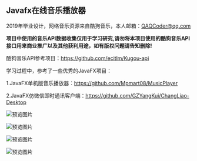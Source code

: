 ## Javafx在线音乐播放器

2019年毕业设计，网络音乐资源来自酷狗音乐，本人邮箱：QAQCoder@qq.com

**项目中使用的音乐API数据收集仅用于学习研究,请勿将本项目使用的酷狗音乐API接口用来商业推广以及其他获利用途，如有版权问题请告知删除!**

酷狗音乐API参考项目：https://github.com/ecitlm/Kugou-api

学习过程中，参考了一些优秀的JavaFX项目：

1.JavaFX单机版音乐播放器：https://github.com/Mpmart08/MusicPlayer

2.JavaFX仿微信即时通讯客户端：https://github.com/GZYangKui/ChangLiao-Desktop

![预览图片](https://github.com/QAQCoder/JavaFX-Online-MusicPlayer/blob/master/preview/2019-04-06_194326.jpg)

![预览图片](https://github.com/QAQCoder/JavaFX-Online-MusicPlayer/blob/master/preview/2019-04-11_202256.jpg)

![预览图片](https://github.com/QAQCoder/JavaFX-Online-MusicPlayer/blob/master/preview/2019-04-11_202221.jpg)

![预览图片](https://github.com/QAQCoder/JavaFX-Online-MusicPlayer/blob/master/preview/2019-04-11_202149.jpg)